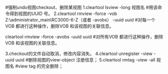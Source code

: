 #强制undo视图checkout、删除某视图
1.cleartool lsview -long 视图名         #用该命令得到视图的UUID 号。
2.cleartool rmview -force -vob Z:\administrator_main\RC3000-6-Z（或者 -avobs） -uuid uuid  #对每一个VOB 都进行这种操作，删除VOB 和该视图的关联信息。

cleartool rmview -force  -avobs  -uuid uuid  #对所有VOB 都进行这种操作，删除VOB 和该视图的关联信息。

3.checkout的文件自动取消，修改内容消失。
4.cleartool unregister -view -uuid uuid          #删除视图的view-object 注册信息；
5.cleartool rmtag -view -all 视图名           #view tag 的完全删除；